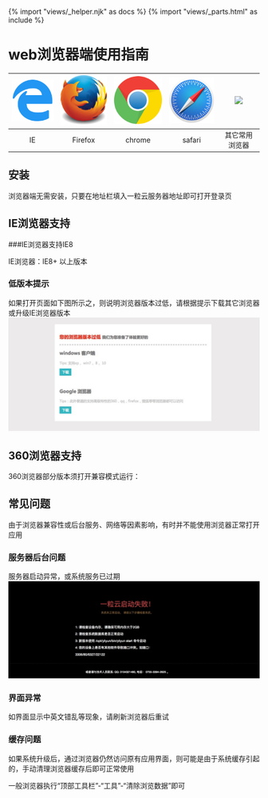 {% import "views/_helper.njk" as docs %}
{% import "views/_parts.html" as include %}

# web浏览器端使用指南


|[<img src="images/platforms/edge.svg" width="120"/>](#IE)|[<img src="images/platforms/firefox.svg"  width="120"/>](#NFirefox)|[<img src="images/platforms/chrome.svg"  width="120"/>](#chrome)|[<img src="images/platforms/safari.svg"  width="120"/>](#safari)|[<img src="images/platforms/html5.svg"  width="120"/>](#其它常用浏览器)|
|:--:|:--:|:--:|:--:|:--:|
|IE|Firefox|chrome|safari|其它常用浏览器


## 安装

浏览器端无需安装，只要在地址栏填入一粒云服务器地址即可打开登录页



## IE浏览器支持

###IE浏览器支持IE8

IE浏览器：IE8+ 以上版本


### 低版本提示

如果打开页面如下图所示之，则说明浏览器版本过低，请根据提示下载其它浏览器或升级IE浏览器版本
<img src="images/ie8.jpeg" class="img-responsive" alt="">


## 360浏览器支持
360浏览器部分版本须打开兼容模式运行：



## 常见问题

由于浏览器兼容性或后台服务、网络等因素影响，有时并不能使用浏览器正常打开应用


### 服务器后台问题

服务器启动异常，或系统服务已过期
<img src="images/err_active.jpeg" class="img-responsive" alt="">

### 界面异常

如界面显示中英文错乱等现象，请刷新浏览器后重试


### 缓存问题

如果系统升级后，通过浏览器仍然访问原有应用界面，则可能是由于系统缓存引起的，手动清理浏览器缓存后即可正常使用

一般浏览器执行“顶部工具栏”-“工具”-“清除浏览数据”即可
